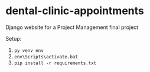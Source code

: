 # dental-clinic-appointments
Django website for a Project Management final project  

Setup:
1. `py venv env`
2. `env\Scripts\activate.bat`
3. `pip install -r requirements.txt`